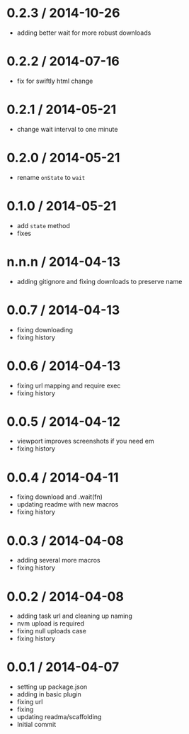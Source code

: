 
0.2.3 / 2014-10-26
==================

  * adding better wait for more robust downloads

0.2.2 / 2014-07-16
==================

 * fix for swiftly html change

0.2.1 / 2014-05-21
==================

 * change wait interval to one minute

0.2.0 / 2014-05-21
==================
 
 * rename `onState` to `wait`

0.1.0 / 2014-05-21
==================
 
  * add `state` method
  * fixes

n.n.n / 2014-04-13 
==================

  * adding gitignore and fixing downloads to preserve name

0.0.7 / 2014-04-13 
==================

  * fixing downloading
  * fixing history

0.0.6 / 2014-04-13 
==================

  * fixing url mapping and require exec
  * fixing history

0.0.5 / 2014-04-12 
==================

  * viewport improves screenshots if you need em
  * fixing history

0.0.4 / 2014-04-11 
==================

  * fixing download and .wait(fn)
  * updating readme with new macros
  * fixing history

0.0.3 / 2014-04-08 
==================

  * adding several more macros
  * fixing history

0.0.2 / 2014-04-08 
==================

  * adding task url and cleaning up naming
  * nvm upload is required
  * fixing null uploads case
  * fixing history

0.0.1 / 2014-04-07 
==================

  * setting up package.json
  * adding in basic plugin
  * fixing url
  * fixing
  * updating readma/scaffolding
  * Initial commit
